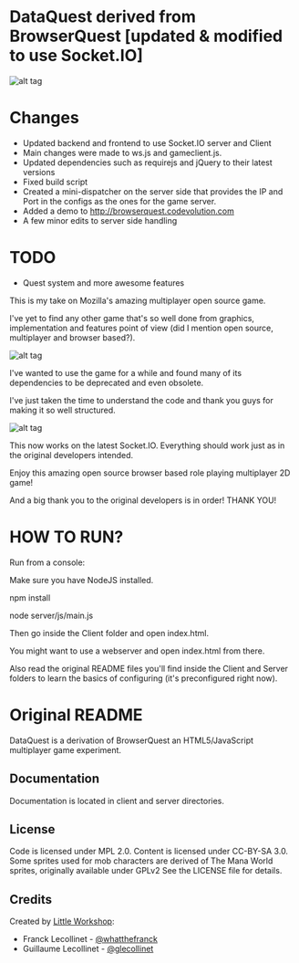 DataQuest derived from BrowserQuest [updated & modified to use Socket.IO]
============

![alt tag](https://git.embl.de/ralves/dataquest/raw/master/screens/1.png)

Changes
============
  * Updated backend and frontend to use Socket.IO server and Client
  * Main changes were made to ws.js and gameclient.js.
  * Updated dependencies such as requirejs and jQuery to their latest versions
  * Fixed build script
  * Created a mini-dispatcher on the server side that provides the IP and Port in the configs as the ones for the game server.
  * Added a demo to http://browserquest.codevolution.com
  * A few minor edits to server side handling

TODO
============
  * Quest system and more awesome features


This is my take on Mozilla's amazing multiplayer open source game.

I've yet to find any other game that's so well done from graphics, implementation and features point of view (did I mention open source, multiplayer and browser based?).

![alt tag](https://git.embl.de/ralves/dataquest/raw/master/screens/2.png)

I've wanted to use the game for a while and found many of its dependencies to be deprecated and even obsolete.

I've just taken the time to understand the code and thank you guys for making it so well structured.

![alt tag](https://git.embl.de/ralves/dataquest/raw/master/screens/3.png)

This now works on the latest Socket.IO. Everything should work just as in the original developers intended.

Enjoy this amazing open source browser based role playing multiplayer 2D game!

And a big thank you to the original developers is in order! THANK YOU!

HOW TO RUN?
============
Run from a console:

Make sure you have NodeJS installed.

npm install

node server/js/main.js

Then go inside the Client folder and open index.html.

You might want to use a webserver and open index.html from there.

Also read the original README files you'll find inside the Client and Server folders to learn the basics of configuring (it's preconfigured right now).


Original README
============
DataQuest is a derivation of BrowserQuest an HTML5/JavaScript multiplayer game experiment.


Documentation
-------------
Documentation is located in client and server directories.


License
-------

Code is licensed under MPL 2.0. Content is licensed under CC-BY-SA 3.0.
Some sprites used for mob characters are derived of The Mana World sprites, originally available under GPLv2
See the LICENSE file for details.


Credits
-------
Created by [Little Workshop](http://www.littleworkshop.fr):

* Franck Lecollinet - [@whatthefranck](http://twitter.com/whatthefranck)
* Guillaume Lecollinet - [@glecollinet](http://twitter.com/glecollinet)
